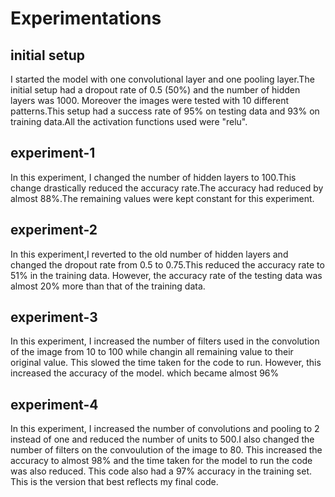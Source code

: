 # Experimentations

## initial setup
I started the model with one convolutional layer and one pooling layer.The initial setup had a dropout rate of 0.5 (50%) and the number of hidden layers was 1000. Moreover the images were tested with 10 different patterns.This setup had a success rate of 95% on testing data and 93% on training data.All the activation functions used were "relu".

## experiment-1
In this experiment, I changed the number of hidden layers to 100.This change drastically reduced the accuracy rate.The accuracy had reduced by almost 88%.The remaining values were kept constant for this experiment.

## experiment-2
In this experiment,I reverted to the old number of hidden layers and changed the dropout rate from 0.5 to 0.75.This reduced the accuracy rate to 51% in the training data. However, the accuracy rate of the testing data was almost 20% more than that of the training data.

## experiment-3
In this experiment, I increased the number of filters used in the convolution of the image from 10 to 100 while changin all remaining value to their original value. This slowed the time taken for the code to run. However, this increased the accuracy of the model. which became almost 96%

## experiment-4
In this experiment, I increased the number of convolutions and pooling to 2 instead of one and reduced the number of units to 500.I also changed the number of filters on the convoulution of the image to 80. This increased the accuracy to almost 98% and the time taken for the model to run the code was also reduced. This code also had a 97% accuracy in the training set. This is the version that best reflects my final code.